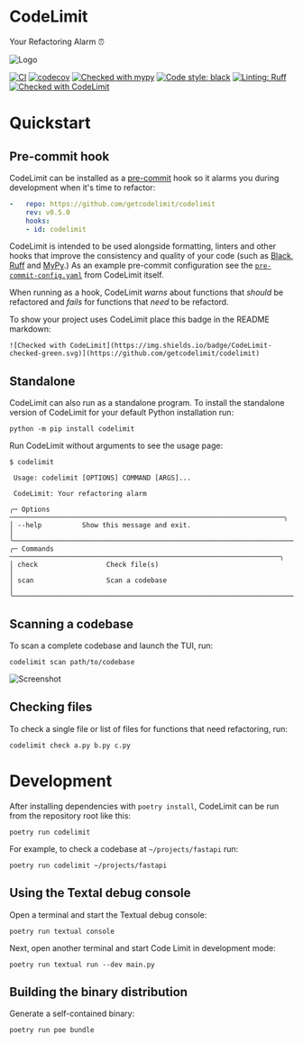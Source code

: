 # CodeLimit

Your Refactoring Alarm ⏰

![Logo](https://raw.githubusercontent.com/getcodelimit/codelimit/main/docs/codelimit-logo-96x96.png)

[![CI](https://github.com/getcodelimit/codelimit/actions/workflows/ci.yml/badge.svg)](https://github.com/getcodelimit/codelimit/actions/workflows/ci.yml)
[![codecov](https://codecov.io/gh/getcodelimit/codelimit/branch/main/graph/badge.svg?token=ZQBEAJVC2Y)](https://codecov.io/gh/getcodelimit/codelimit)
[![Checked with mypy](https://www.mypy-lang.org/static/mypy_badge.svg)](https://mypy-lang.org/)
[![Code style: black](https://img.shields.io/badge/code%20style-black-000000.svg)](https://github.com/psf/black)
[![Linting: Ruff](https://img.shields.io/endpoint?url=https://raw.githubusercontent.com/charliermarsh/ruff/main/assets/badge/v2.json)](https://github.com/astral-sh/ruff)
[![Checked with CodeLimit](https://img.shields.io/badge/CodeLimit-checked-green.svg)](https://github.com/getcodelimit/codelimit)

# Quickstart

## Pre-commit hook

CodeLimit can be installed as a [pre-commit](https://pre-commit.com/) hook so
it alarms you during development when it's time to refactor:

```yaml
-   repo: https://github.com/getcodelimit/codelimit
    rev: v0.5.0
    hooks:
    - id: codelimit
```

CodeLimit is intended to be used alongside formatting, linters and other hooks
that improve the consistency and quality of your code (such as
[Black](https://github.com/psf/black),
[Ruff](https://github.com/astral-sh/ruff) and
[MyPy](https://github.com/python/mypy).) As an example pre-commit configuration
see the
[`pre-commit-config.yaml`](https://github.com/getcodelimit/codelimit/blob/main/.pre-commit-config.yaml)
from CodeLimit itself.

When running as a hook, CodeLimit *warns* about functions that *should* be
refactored and *fails* for functions that *need* to be refactord.

To show your project uses CodeLimit place this badge in the README markdown:
```
![Checked with CodeLimit](https://img.shields.io/badge/CodeLimit-checked-green.svg)](https://github.com/getcodelimit/codelimit)
```

## Standalone

CodeLimit can also run as a standalone program. To install the standalone
version of CodeLimit for your default Python installation run:

```shell
python -m pip install codelimit
```

Run CodeLimit without arguments to see the usage page:

```shell
$ codelimit

 Usage: codelimit [OPTIONS] COMMAND [ARGS]...

 CodeLimit: Your refactoring alarm

╭─ Options ────────────────────────────────────────────────────────────────────╮
│ --help          Show this message and exit.                                  │
╰──────────────────────────────────────────────────────────────────────────────╯
╭─ Commands ───────────────────────────────────────────────────────────────────╮
│ check                 Check file(s)                                          │
│ scan                  Scan a codebase                                        │
╰──────────────────────────────────────────────────────────────────────────────╯
```

## Scanning a codebase

To scan a complete codebase and launch the TUI, run:

```shell
codelimit scan path/to/codebase
```

![Screenshot](https://github.com/getcodelimit/codelimit/blob/main/docs/screenshot.png)

## Checking files

To check a single file or list of files for functions that need refactoring,
run:

```shell
codelimit check a.py b.py c.py
```

# Development

After installing dependencies with `poetry install`, CodeLimit can be run from the
repository root like this:

```shell
poetry run codelimit
```

For example, to check a codebase at `~/projects/fastapi` run:

```shell
poetry run codelimit ~/projects/fastapi
```

## Using the Textal debug console

Open a terminal and start the Textual debug console:

```shell
poetry run textual console
```

Next, open another terminal and start Code Limit in development mode:

```shell
poetry run textual run --dev main.py
```

## Building the binary distribution

Generate a self-contained binary:

```shell
poetry run poe bundle
```
